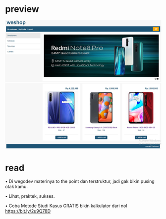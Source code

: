 # preview
![ScreenShot](https://raw.githubusercontent.com/afdolsing/weshop/master/screenshot/1.PNG)
![ScreenShot](https://raw.githubusercontent.com/afdolsing/weshop/master/screenshot/2.PNG)

# read
• Di wegodev materinya to the point dan terstruktur, jadi gak bikin pusing otak kamu.

• Lihat, praktek, sukses.

• Coba Metode Studi Kasus GRATIS bikin kalkulator dari nol https://bit.ly/2u9Q78D


